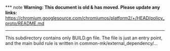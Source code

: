 *** note
**Warning: This document is old & has moved.  Please update any links:**<br>
https://chromium.googlesource.com/chromiumos/platform2/+/HEAD/policy_proto/README.md
***

This subdirectory contains only BUILD.gn file.
The file is just an entry point, and the main build rule is written in
common-mk/external_dependency/...
